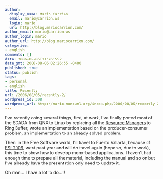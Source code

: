 ```yaml
---
author:
  display_name: Mario Carrion
  email: mario@carrion.ws
  login: mario
  url: http://blog.mariocarrion.com/
author_email: mario@carrion.ws
author_login: mario
author_url: http://blog.mariocarrion.com/
categories:
- english
comments: []
date: 2006-08-05T21:26:55Z
date_gmt: 2006-08-06 02:26:55 -0400
published: true
status: publish
tags:
- personal
- english
title: Recently
url: /2006/08/05/recently-2/
wordpress_id: 308
wordpress_url: http://mario.monouml.org/index.php/2006/08/05/recently-2/
---
```


<p>I've recently doing several things, first, at work, I've finally ported most of the SCADA from QNX to Linux by replacing all the <a href="http://www.qnx.com/developers/docs/qnx_6.1_docs/neutrino/sys_arch/resource.html">Resource Managers</a> to Ring Buffer, wrote an implementation based on the producer-consumer problem, an implementation to an already solved problem.</p>
<p>Then, in the Free Software world, I'll travel to Puerto Vallarta, because of <a href="http://festivaldesoftwarelibre.org/fsl2006/">FSL2006</a>, went past year and will do travel again (hope so, due to work), this time to show how to develop mono-based applications. I haven't had enough time to prepare all the material, including the manual and so on but I've allready have the presentation only need to update it.</p>
<p>Oh man... I have a lot to do...!!</p>
